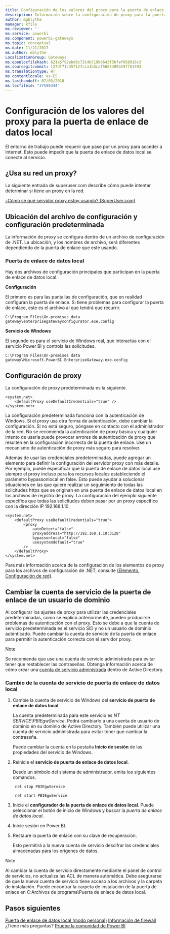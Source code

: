 ```yaml
---
title: Configuración de los valores del proxy para la puerta de enlace de datos local
description: Información sobre la configuración de proxy para la puerta de enlace de datos local.
author: mgblythe
manager: kfile
ms.reviewer: ''
ms.service: powerbi
ms.component: powerbi-gateways
ms.topic: conceptual
ms.date: 11/21/2017
ms.author: mblythe
LocalizationGroup: Gateways
ms.openlocfilehash: 621a5f92ebd9c7314b719b6643f5bfef958916c3
ms.sourcegitcommit: 127df71c357127cca1b3caf5684489b19ff61493
ms.translationtype: HT
ms.contentlocale: es-ES
ms.lasthandoff: 07/03/2018
ms.locfileid: "37599344"
---
```

# <a name="configuring-proxy-settings-for-the-on-premises-data-gateway"></a>Configuración de los valores del proxy para la puerta de enlace de datos local
El entorno de trabajo puede requerir que pase por un proxy para acceder a Internet. Esto puede impedir que la puerta de enlace de datos local se conecte al servicio.

## <a name="does-your-network-use-a-proxy"></a>¿Usa su red un proxy?
La siguiente entrada de superuser.com describe cómo puede intentar determinar si tiene un proxy en la red.

[¿Cómo sé qué servidor proxy estoy usando? (SuperUser.com)](https://superuser.com/questions/346372/how-do-i-know-what-proxy-server-im-using)

## <a name="configuration-file-location-and-default-configuration"></a>Ubicación del archivo de configuración y configuración predeterminada
La información de proxy se configura dentro de un archivo de configuración de .NET. La ubicación, y los nombres de archivo, será diferentes dependiendo de la puerta de enlace que esté usando.

### <a name="on-premises-data-gateway"></a>Puerta de enlace de datos local
Hay dos archivos de configuración principales que participan en la puerta de enlace de datos local.

**Configuración**

El primero es para las pantallas de configuración, que en realidad configuran la puerta de enlace. Si tiene problemas para configurar la puerta de enlace, este es el archivo al que tendrá que recurrir.

    C:\Program Files\On-premises data gateway\enterprisegatewayconfigurator.exe.config

**Servicio de Windows**

El segundo es para el servicio de Windows real, que interactúa con el servicio Power BI y controla las solicitudes.

    C:\Program Files\On-premises data gateway\Microsoft.PowerBI.EnterpriseGateway.exe.config

## <a name="configuring-proxy-settings"></a>Configuración de proxy
La configuración de proxy predeterminada es la siguiente.

    <system.net>
        <defaultProxy useDefaultCredentials="true" />
    </system.net>

La configuración predeterminada funciona con la autenticación de Windows. Si el proxy usa otra forma de autenticación, debe cambiar la configuración. Si no está seguro, póngase en contacto con el administrador de la red. No se recomienda la autenticación de proxy básica y cualquier intento de usarla puede provocar errores de autenticación de proxy que resulten en la configuración incorrecta de la puerta de enlace. Use un mecanismo de autenticación de proxy más seguro para resolver.

Además de usar las credenciales predeterminadas, puede agregar un elemento <proxy> para definir la configuración del servidor proxy con más detalle. Por ejemplo, puede especificar que la puerta de enlace de datos local use siempre el proxy incluso para los recursos locales estableciendo el parámetro bypassonlocal en false. Esto puede ayudar a solucionar situaciones en las que quiere realizar un seguimiento de todas las solicitudes https que se originan en una puerta de enlace de datos local en los archivos de registro de proxy. La configuración del ejemplo siguiente especifica que todas las solicitudes deben pasar por un proxy específico con la dirección IP 192.168.1.10.

    <system.net>
        <defaultProxy useDefaultCredentials="true">
            <proxy  
                autoDetect="false"  
                proxyaddress="http://192.168.1.10:3128"  
                bypassonlocal="false"  
                usesystemdefault="true"
            />  
        </defaultProxy>
    </system.net>

Para más información acerca de la configuración de los elementos de proxy para los archivos de configuración de .NET, consulte [<defaultProxy> (Elemento, Configuración de red)](https://msdn.microsoft.com/library/kd3cf2ex.aspx).

## <a name="changing-the-gateway-service-account-to-a-domain-user"></a>Cambiar la cuenta de servicio de la puerta de enlace de un usuario de dominio
Al configurar los ajustes de proxy para utilizar las credenciales predeterminadas, como se explicó anteriormente, pueden producirse problemas de autenticación con el proxy. Esto se debe a que la cuenta de servicio predeterminada es el servicio SID y no un usuario de dominio autenticado. Puede cambiar la cuenta de servicio de la puerta de enlace para permitir la autenticación correcta con el servidor proxy.

> [!NOTE]
> Se recomienda que use una cuenta de servicio administrada para evitar tener que restablecer las contraseñas. Obtenga información acerca de cómo crear una [cuenta de servicio administrada](https://technet.microsoft.com/library/dd548356.aspx) dentro de Active Directory.
> 
> 

### <a name="change-the-on-premises-data-gateway-service-account"></a>Cambio de la cuenta de servicio de puerta de enlace de datos local
1. Cambie la cuenta de servicio de Windows del **servicio de puerta de enlace de datos local**.

    La cuenta predeterminada para este servicio es *NT SERVICE\PBIEgwService*. Podrá cambiarlo a una cuenta de usuario de dominio en su dominio de Active Directory. También puede utilizar una cuenta de servicio administrada para evitar tener que cambiar la contraseña.

    Puede cambiar la cuenta en la pestaña **Inicio de sesión** de las propiedades del servicio de Windows.
2. Reinicie el **servicio de puerta de enlace de datos local**.

    Desde un símbolo del sistema de administrador, emita los siguientes comandos.

        net stop PBIEgwService

        net start PBIEgwService
3. Inicie el **configurador de la puerta de enlace de datos local**. Puede seleccionar el botón de inicio de Windows y buscar la *puerta de enlace de datos local*.
4. Inicie sesión en Power BI.
5. Restaure la puerta de enlace con su clave de recuperación.

    Esto permitirá a la nueva cuenta de servicio descifrar las credenciales almacenadas para los orígenes de datos.

> [!NOTE]
> Al cambiar la cuenta de servicio directamente mediante el panel de control de servicios, no actualiza las ACL de manera automática. Debe asegurarse de que la nueva cuenta de servicio tiene acceso a los archivos y la carpeta de instalación. Puede encontrar la carpeta de instalación de la puerta de enlace en C:Archivos de programa\Puerta de enlace de datos local. 
> 

## <a name="next-steps"></a>Pasos siguientes
[Puerta de enlace de datos local (modo personal)](service-gateway-personal-mode.md)
[Información de firewall](service-gateway-onprem-tshoot.md#firewall-or-proxy)  
¿Tiene más preguntas? [Pruebe la comunidad de Power BI](http://community.powerbi.com/)

